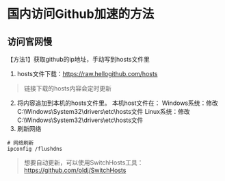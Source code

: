 # 国内访问Github加速的方法

## 访问官网慢

【方法1】获取github的ip地址，手动写到hosts文件里  
1. hosts文件下载：<https://raw.hellogithub.com/hosts>  

> 链接下载的hosts内容会定时更新

2. 将内容追加到本机的hosts文件里。
本机host文件在：
   Windows系统：修改C:\Windows\System32\drivers\etc\hosts文件
   Linux系统：修改C:\Windows\System32\drivers\etc\hosts文件
3. 刷新网络  
```shell
# 网络刷新
ipconfig /flushdns
```


> 想要自动更新，可以使用SwitchHosts工具：<https://github.com/oldj/SwitchHosts>